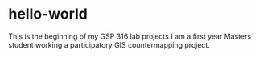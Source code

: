 # hello-world
This is the beginning of my GSP 316 lab projects
I am a first year Masters student working a participatory GIS countermapping project. 
